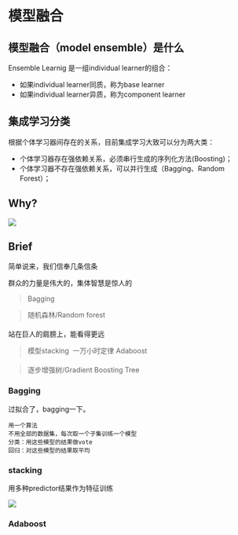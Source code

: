 # 模型融合

## 模型融合（model ensemble）是什么
Ensemble Learnig 是一组individual learner的组合：
* 如果individual learner同质，称为base learner
* 如果individual learner异质，称为component learner

## 集成学习分类
根据个体学习器间存在的关系，目前集成学习大致可以分为两大类：
* 个体学习器存在强依赖关系，必须串行生成的序列化方法(Boosting)；
* 个体学习器不存在强依赖关系，可以并行生成（Bagging、Random Forest）；

## Why?
![](https://github.com/bobkentt/Learning-machine-from-scratch-pic/tree/master/alg_base/pic20170719-003836.png)

## Brief

简单说来，我们信奉几条信条

群众的力量是伟大的，集体智慧是惊人的

> Bagging

> 随机森林/Random forest


站在巨人的肩膀上，能看得更远

> 模型stacking

一万小时定律
> Adaboost

> 逐步增强树/Gradient Boosting Tree

### Bagging

过拟合了，bagging一下。

```
用一个算法
不用全部的数据集，每次取一个子集训练一个模型
分类：用这些模型的结果做vote
回归：对这些模型的结果取平均

```

### stacking

用多种predictor结果作为特征训练

![](https://github.com/bobkentt/Learning-machine-from-scratch-/blob/master/alg_base/20170719-004725.png)

### Adaboost
